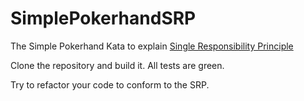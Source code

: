 # SimplePokerhandSRP

The Simple Pokerhand Kata to explain [Single Responsibility Principle](https://en.wikipedia.org/wiki/Single_responsibility_principle)

Clone the repository and build it. All tests are green.

Try to refactor your code to conform to the SRP.